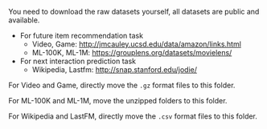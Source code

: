 You need to download the raw datasets yourself, all datasets are public and available.

- For future item recommendation task
  - Video, Game: http://jmcauley.ucsd.edu/data/amazon/links.html
  - ML-100K, ML-1M: https://grouplens.org/datasets/movielens/
- For next interaction prediction task
  - Wikipedia, Lastfm: http://snap.stanford.edu/jodie/

For Video and Game, directly move the `.gz` format files to this folder.

For ML-100K and ML-1M, move the unzipped folders to this folder.

For Wikipedia and LastFM, directly move the `.csv` format files to this folder.

